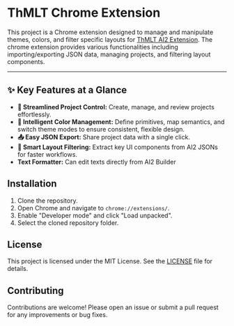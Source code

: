 # ThMLT Chrome Extension

This project is a Chrome extension designed to manage and manipulate themes, colors, and filter specific layouts for [ThMLT AI2 Extension](https://github.com/HB-Hridoy/th-m-l-t). The chrome extension provides various functionalities including importing/exporting JSON data, managing projects, and filtering layout components.

---

## ✨ Key Features at a Glance

- **🚀 Streamlined Project Control:** Create, manage, and review projects effortlessly.
- **🎨 Intelligent Color Management:** Define primitives, map semantics, and switch theme modes to ensure consistent, flexible design.
- **📤 Easy JSON Export:** Share project data with a single click.
- **🧹 Smart Layout Filtering:** Extract key UI components from AI2 JSONs for faster workflows.
- **Text Formatter:** Can edit texts directly from AI2 Builder

## Installation

1. Clone the repository.
2. Open Chrome and navigate to `chrome://extensions/`.
3. Enable "Developer mode" and click "Load unpacked".
4. Select the cloned repository folder.

## License

This project is licensed under the MIT License. See the [LICENSE](LICENSE) file for details.

## Contributing

Contributions are welcome! Please open an issue or submit a pull request for any improvements or bug fixes.
